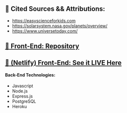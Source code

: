 ## 📰  Cited Sources && Attributions:

- https://easyscienceforkids.com
- https://solarsystem.nasa.gov/planets/overview/
- https://www.universetoday.com/
 
## [🍨  Front-End: Repository](https://github.com/austinxduong/NASA-part1)
## [📸  (Netlify) Front-End: See it LIVE Here](https://nasa-galaxy.netlify.app/)

#### Back-End Technologies:
- Javascript
- Node.js
- Express.js
- PostgreSQL
- Heroku
